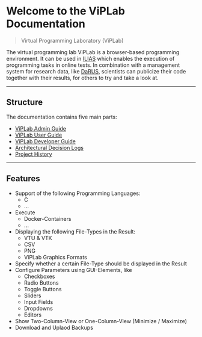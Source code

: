# Welcome to the ViPLab Documentation

> Virtual Programming Laboratory (ViPLab)

The virtual programming lab ViPLab is a browser-based programming environment. It can be used in [ILIAS](https://www.ilias.de/) which enables the execution of programming tasks in online tests. In combination with a management system for research data, like [DaRUS](https://www.izus.uni-stuttgart.de/fokus/darus), scientists can publicize their code together with their results, for others to try and take a look at. 

---

## Structure

The documentation contains five main parts:

- [ViPLab Admin Guide](admin/index.md) 
- [ViPLab User Guide](user/index.md)
- [ViPLab Developer Guide](developer/index.md) 
- [Architectural Decision Logs](adr/index.md)
- [Project History](history/index.md)

---

## Features
- Support of the following Programming Languages:
    - C
    - ...
- Execute 
    - Docker-Containers
    - ...
- Displaying the following File-Types in the Result:
    - VTU & VTK
    - CSV
    - PNG
    - ViPLab Graphics Formats
- Specify whether a certain File-Type should be displayed in the Result
- Configure Parameters using GUI-Elements, like
    - Checkboxes
    - Radio Buttons
    - Toggle Buttons
    - Sliders
    - Input Fields
    - Dropdowns
    - Editors
- Show Two-Column-View or One-Column-View (Minimize / Maximize)
- Download and Uplaod Backups